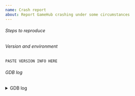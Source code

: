 ```yaml
---
name: Crash report
about: Report GameHub crashing under some circumstances
---
```


<!--
Before creating the issue, please make sure that...

* You are using the latest version of GameHub (active development happens in the dev branch).
* Your version of GameHub is compiled with optimization turned off (see here: https://github.com/tkashkin/GameHub/issues/162 for more info)
* There isn't already an open issue for your problem.

If you have multiple unrelated problems, create separate issues rather than combining them into one.

Note that leaving sections blank or being vague will make it difficult to understand and fix the problem.
-->

###### Steps to reproduce



###### Version and environment

<!--
Paste GameHub version and environment info below.

To get version and environment info either:
* Run this in your terminal: `com.github.tkashkin.gamehub -v`
or:
* Open GameHub settings
* Click About button in top right of settings dialog
* Click Copy button in top right of about dialog
-->
```
PASTE VERSION INFO HERE
```

###### GDB log

<!--
To get the GDB log, follow these steps:

1. Close GameHub if it's running.
2. Run this in your terminal: `com.github.tkashkin.gamehub --gdb`
3. Once the app has crashed (become unresponsive), type "bt full" (and press enter) to get a backtrace.
4. Type "q" to quit the debugger (or "c" to continue until the app quits)
5. Copy the log and paste below
-->

<details>
<summary>GDB log</summary>

```
PASTE LOG HERE
```

</details>
